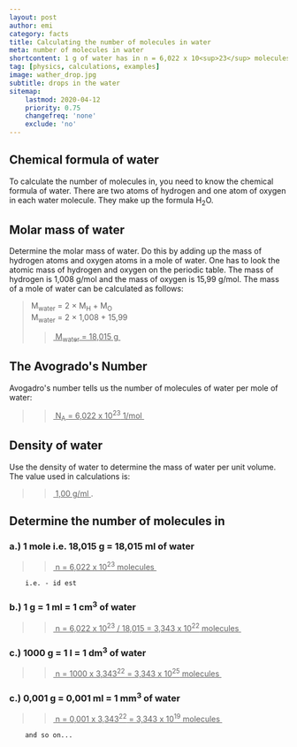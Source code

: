```yaml
---
layout: post
author: emi
category: facts
title: Calculating the number of molecules in water
meta: number of molecules in water
shortcontent: 1 g of water has in n = 6,022 x 10<sup>23</sup> molecules
tag: [physics, calculations, examples]
image: wather_drop.jpg
subtitle: drops in the water
sitemap:
    lastmod: 2020-04-12
    priority: 0.75
    changefreq: 'none'
    exclude: 'no'
---
```


## Chemical formula of water

To calculate the number of molecules in, you need to know the chemical formula of water. 
There are two atoms of hydrogen and one atom of oxygen in each water molecule.
They make up the formula H<sub>2</sub>O.

## Molar mass of water

Determine the molar mass of water. 
Do this by adding up the mass of hydrogen atoms and oxygen atoms in a mole of water. 
One has to look the atomic mass of hydrogen and oxygen on the periodic table. 
The mass of hydrogen is 1,008 g/mol and the mass of oxygen is 15,99 g/mol.
The mass of a mole of water can be calculated as follows:  

>M<sub>water</sub> = 2 × M<sub>H</sub> + M<sub>O</sub>  
M<sub>water</sub>  = 2 × 1,008 + 15,99  
>><u>&nbsp;M<sub>water</sub>  = 18,015 g&nbsp;</u>  

## The Avogrado's Number

Avogadro's number tells us the number of molecules of water per mole of water:  
>><u>&nbsp;N<sub>A</sub> = 6,022 x 10<sup>23</sup> 1/mol&nbsp;</u>

## Density of water

Use the density of water to determine the mass of water per unit volume. 
The value used in calculations is:  
>><u>&nbsp;1,00 g/ml&nbsp;</u>.  

## Determine the number of molecules in

### a.) 1 mole i.e. 18,015 g = 18,015 ml of water
>><u>&nbsp;n = 6,022 x 10<sup>23</sup> molecules&nbsp;</u>  

        i.e. - id est

### b.) 1 g = 1 ml = 1 cm<sup>3</sup> of water
>><u>&nbsp;n = 6,022 x 10<sup>23</sup> / 18,015 = 3,343 x 10<sup>22</sup> molecules&nbsp;</u>  

### c.) 1000 g = 1 l = 1 dm<sup>3</sup> of water
>><u>&nbsp;n = 1000 x 3,343<sup>22</sup> = 3,343 x 10<sup>25</sup> molecules&nbsp;</u>  

### c.) 0,001 g = 0,001 ml = 1 mm<sup>3</sup> of water
>><u>&nbsp;n = 0,001 x 3,343<sup>22</sup> = 3,343 x 10<sup>19</sup> molecules&nbsp;</u>  

        and so on...




